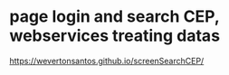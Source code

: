 <h1> page login and search CEP, webservices treating datas </h1>

https://wevertonsantos.github.io/screenSearchCEP/
